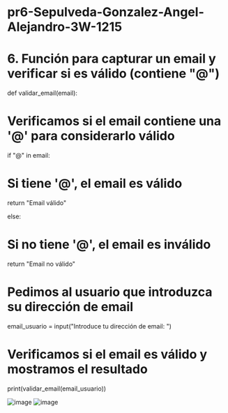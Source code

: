 # pr6-Sepulveda-Gonzalez-Angel-Alejandro-3W-1215

# 6. Función para capturar un email y verificar si es válido (contiene "@")

def validar_email(email):

  # Verificamos si el email contiene una '@' para considerarlo válido
    
  if "@" in email:
        
  # Si tiene '@', el email es válido
    
  return "Email válido"
    
  else:
    
  # Si no tiene '@', el email es inválido
        
  return "Email no válido"

# Pedimos al usuario que introduzca su dirección de email

email_usuario = input("Introduce tu dirección de email: ")

# Verificamos si el email es válido y mostramos el resultado

print(validar_email(email_usuario))

![image](https://github.com/user-attachments/assets/a2868770-4349-4a6e-9713-0fa1c9596969)
![image](https://github.com/user-attachments/assets/e4af6c2d-3d86-4602-8507-0d1fcfffcb29)
